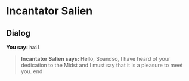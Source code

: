 # Incantator Salien


## Dialog

**You say:** `hail`



>**Incantator Salien says:** Hello, Soandso, I have heard of your dedication to the Midst and I must say that it is a pleasure to meet you.
end
